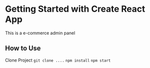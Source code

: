 # Getting Started with Create React App

This is a e-commerce admin panel 

## How to Use
Clone Project `git clone ....`
`npm install`
`npm start`

